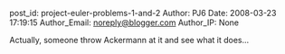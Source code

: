 post_id: project-euler-problems-1-and-2
Author: PJ6
Date: 2008-03-23 17:19:15
Author_Email: noreply@blogger.com
Author_IP: None

Actually, someone throw Ackermann at it and see what it does...
